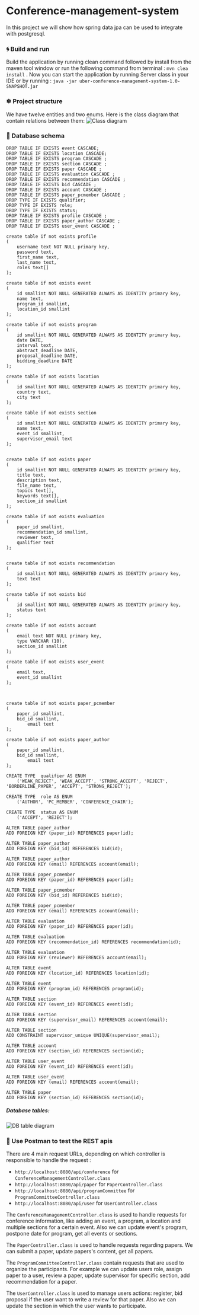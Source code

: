 # Conference-management-system

In this project we will show how spring data jpa can be used to integrate with postgresql. 

### 🌀 Build and run
Build the application by running clean command followed by install from the maven tool window or run the following command from terminal : `mvn clea install` .
Now you can start the application by running Server class in your IDE or by running :
`java -jar uber-conference-management-system-1.0-SNAPSHOT.jar`

### ❄ Project structure
We have twelve entities and two enums. Here is the class diagram that contain relations between them:
![Class diagram](src/main/resources/img/CMS-Class-Diagram.png)

### 💎 Database schema

```postgres-psql
DROP TABLE IF EXISTS event CASCADE;
DROP TABLE IF EXISTS location CASCADE;
DROP TABLE IF EXISTS program CASCADE ;
DROP TABLE IF EXISTS section CASCADE ;
DROP TABLE IF EXISTS paper CASCADE ;
DROP TABLE IF EXISTS evaluation CASCADE ;
DROP TABLE IF EXISTS recommendation CASCADE ;
DROP TABLE IF EXISTS bid CASCADE ;
DROP TABLE IF EXISTS account CASCADE ;
DROP TABLE IF EXISTS paper_pcmember CASCADE ;
DROP TYPE IF EXISTS qualifier;
DROP TYPE IF EXISTS role;
DROP TYPE IF EXISTS status;
DROP TABLE IF EXISTS profile CASCADE ;
DROP TABLE IF EXISTS paper_author CASCADE ;
DROP TABLE IF EXISTS user_event CASCADE ;

create table if not exists profile
(
	username text NOT NULL primary key,
	password text,
	first_name text,
	last_name text,
	roles text[]
);

create table if not exists event
(
	id smallint NOT NULL GENERATED ALWAYS AS IDENTITY primary key,
	name text,
	program_id smallint,
	location_id smallint
);

create table if not exists program
(
	id smallint NOT NULL GENERATED ALWAYS AS IDENTITY primary key,
	date DATE,
	interval text,
	abstract_deadline DATE,
	proposal_deadline DATE,
	bidding_deadline DATE
);

create table if not exists location
(
	id smallint NOT NULL GENERATED ALWAYS AS IDENTITY primary key,
	country text,
	city text
);

create table if not exists section
(
	id smallint NOT NULL GENERATED ALWAYS AS IDENTITY primary key,
	name text,
	event_id smallint,
	supervisor_email text
);


create table if not exists paper
(
	id smallint NOT NULL GENERATED ALWAYS AS IDENTITY primary key,
	title text,
	description text,
	file_name text,
	topics text[],
	keywords text[],
    section_id smallint
);

create table if not exists evaluation
(
    paper_id smallint,
    recommendation_id smallint,
    reviewer text,
    qualifier text
);


create table if not exists recommendation
(
	id smallint NOT NULL GENERATED ALWAYS AS IDENTITY primary key,
	text text
);

create table if not exists bid
(
	id smallint NOT NULL GENERATED ALWAYS AS IDENTITY primary key,
	status text
);

create table if not exists account
(
	email text NOT NULL primary key,
	type VARCHAR (10),
	section_id smallint
);

create table if not exists user_event
(
	email text,
	event_id smallint
);



create table if not exists paper_pcmember
(
	paper_id smallint,
	bid_id smallint,
        email text
);

create table if not exists paper_author
(
	paper_id smallint,
	bid_id smallint,
        email text
);

CREATE TYPE  qualifier AS ENUM
    ('WEAK_REJECT', 'WEAK_ACCEPT', 'STRONG_ACCEPT', 'REJECT', 'BORDERLINE_PAPER', 'ACCEPT', 'STRONG_REJECT');

CREATE TYPE  role AS ENUM
    ('AUTHOR', 'PC_MEMBER', 'CONFERENCE_CHAIR');

CREATE TYPE  status AS ENUM
    ('ACCEPT', 'REJECT');

ALTER TABLE paper_author
ADD FOREIGN KEY (paper_id) REFERENCES paper(id);

ALTER TABLE paper_author
ADD FOREIGN KEY (bid_id) REFERENCES bid(id);

ALTER TABLE paper_author
ADD FOREIGN KEY (email) REFERENCES account(email);

ALTER TABLE paper_pcmember
ADD FOREIGN KEY (paper_id) REFERENCES paper(id);

ALTER TABLE paper_pcmember
ADD FOREIGN KEY (bid_id) REFERENCES bid(id);

ALTER TABLE paper_pcmember
ADD FOREIGN KEY (email) REFERENCES account(email);

ALTER TABLE evaluation
ADD FOREIGN KEY (paper_id) REFERENCES paper(id);

ALTER TABLE evaluation
ADD FOREIGN KEY (recommendation_id) REFERENCES recommendation(id);

ALTER TABLE evaluation
ADD FOREIGN KEY (reviewer) REFERENCES account(email);

ALTER TABLE event
ADD FOREIGN KEY (location_id) REFERENCES location(id);

ALTER TABLE event
ADD FOREIGN KEY (program_id) REFERENCES program(id);

ALTER TABLE section
ADD FOREIGN KEY (event_id) REFERENCES event(id);

ALTER TABLE section
ADD FOREIGN KEY (supervisor_email) REFERENCES account(email);

ALTER TABLE section
ADD CONSTRAINT supervisor_unique UNIQUE(supervisor_email);

ALTER TABLE account
ADD FOREIGN KEY (section_id) REFERENCES section(id);

ALTER TABLE user_event
ADD FOREIGN KEY (event_id) REFERENCES event(id);

ALTER TABLE user_event
ADD FOREIGN KEY (email) REFERENCES account(email);

ALTER TABLE paper
ADD FOREIGN KEY (section_id) REFERENCES section(id);
```

##### Database tables:

![DB table diagram](src/main/resources/img/CMS-Database-Diagram.png)

### 🚀 Use Postman to test the REST apis
There are 4 main request URLs, depending on which controller is responsible to handle the request : 

- `http://localhost:8080/api/conference` for `ConferenceManagementController.class`
- `http://localhost:8080/api/paper` for `PaperController.class`
- `http://localhost:8080/api/programCommittee` for `ProgramCommitteeController.class`
- `http://localhost:8080/api/user` for `UserController.class`

The `ConferenceManagementController.class` is used to handle requests for conference information, like adding an event, a program, a location and multiple sections for a certain event. Also we can update event's program, postpone date for program, get all events or sections.

The `PaperController.class` is used to handle requests regarding papers. We can submit a paper, update papers's content, get all papers.

The `ProgramCommitteeController.class` contain requests that are used to organize the participants. For example we can update users role, assign paper to a user, review a paper, update supervisor for specific section, add recommendation for a paper.

The `UserController.class` is used to manage users actions: register, bid proposal if the user want to write a review for that paper. Also we can update the section in which the user wants to participate.
